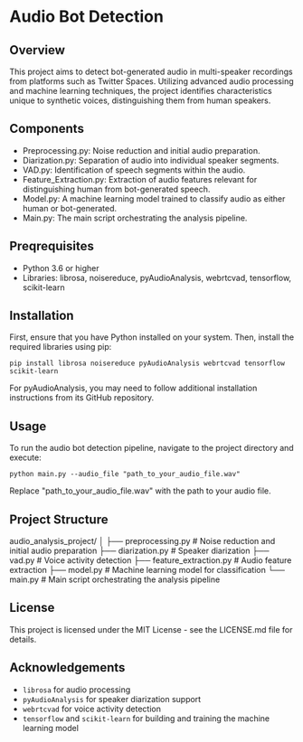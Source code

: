 # Audio Bot Detection

## Overview

This project aims to detect bot-generated audio in multi-speaker recordings from platforms such as Twitter Spaces. Utilizing advanced audio processing and machine learning techniques, the project identifies characteristics unique to synthetic voices, distinguishing them from human speakers.

## Components

- Preprocessing.py: Noise reduction and initial audio preparation.
- Diarization.py: Separation of audio into individual speaker segments.
- VAD.py: Identification of speech segments within the audio.
- Feature_Extraction.py: Extraction of audio features relevant for distinguishing human from bot-generated speech.
- Model.py: A machine learning model trained to classify audio as either human or bot-generated.
- Main.py: The main script orchestrating the analysis pipeline.

## Preqrequisites

- Python 3.6 or higher
- Libraries: librosa, noisereduce, pyAudioAnalysis, webrtcvad, tensorflow, scikit-learn

## Installation

First, ensure that you have Python installed on your system. Then, install the required libraries using pip:

`pip install librosa noisereduce pyAudioAnalysis webrtcvad tensorflow scikit-learn`

For pyAudioAnalysis, you may need to follow additional installation instructions from its GitHub repository.

## Usage

To run the audio bot detection pipeline, navigate to the project directory and execute:

`python main.py --audio_file "path_to_your_audio_file.wav"`

Replace "path_to_your_audio_file.wav" with the path to your audio file.

## Project Structure
audio_analysis_project/
│
├── preprocessing.py       # Noise reduction and initial audio preparation
├── diarization.py         # Speaker diarization
├── vad.py                 # Voice activity detection
├── feature_extraction.py  # Audio feature extraction
├── model.py               # Machine learning model for classification
└── main.py                # Main script orchestrating the analysis pipeline

## License

This project is licensed under the MIT License - see the LICENSE.md file for details.

## Acknowledgements

- `librosa` for audio processing
- `pyAudioAnalysis` for speaker diarization support
- `webrtcvad` for voice activity detection
- `tensorflow` and `scikit-learn` for building and training the machine learning model